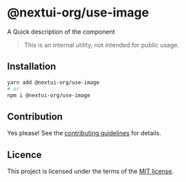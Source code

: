 # @nextui-org/use-image

A Quick description of the component

> This is an internal utility, not intended for public usage.

## Installation

```sh
yarn add @nextui-org/use-image
# or
npm i @nextui-org/use-image
```

## Contribution

Yes please! See the
[contributing guidelines](https://github.com/nextui-org/nextui/blob/master/CONTRIBUTING.md)
for details.

## Licence

This project is licensed under the terms of the
[MIT license](https://github.com/nextui-org/nextui/blob/master/LICENSE).
